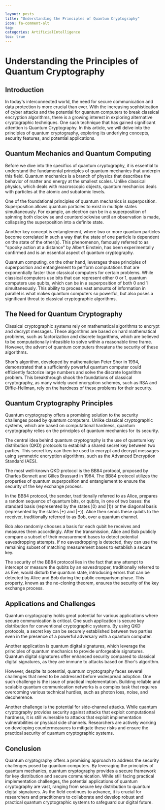 ```yaml
---

layout: posts
title: "Understanding the Principles of Quantum Cryptography"
icon: fa-comment-alt
tag:      
categories: ArtificialIntelligence
toc: true
---
```




# Understanding the Principles of Quantum Cryptography

## Introduction

In today's interconnected world, the need for secure communication and data protection is more crucial than ever. With the increasing sophistication of cyber attacks and the potential for quantum computers to break classical encryption algorithms, there is a growing interest in exploring alternative cryptographic techniques. One such technique that has gained significant attention is Quantum Cryptography. In this article, we will delve into the principles of quantum cryptography, exploring its underlying concepts, security features, and potential applications.

## Quantum Mechanics and Quantum Computing

Before we dive into the specifics of quantum cryptography, it is essential to understand the fundamental principles of quantum mechanics that underpin this field. Quantum mechanics is a branch of physics that describes the behavior of matter and energy at the smallest scales. Unlike classical physics, which deals with macroscopic objects, quantum mechanics deals with particles at the atomic and subatomic levels.

One of the foundational principles of quantum mechanics is superposition. Superposition allows quantum particles to exist in multiple states simultaneously. For example, an electron can be in a superposition of spinning both clockwise and counterclockwise until an observation is made, collapsing the superposition into a definite state.

Another key concept is entanglement, where two or more quantum particles become correlated in such a way that the state of one particle is dependent on the state of the other(s). This phenomenon, famously referred to as "spooky action at a distance" by Albert Einstein, has been experimentally confirmed and is an essential aspect of quantum cryptography.

Quantum computing, on the other hand, leverages these principles of superposition and entanglement to perform computations that are exponentially faster than classical computers for certain problems. While classical computers use bits that can represent either 0 or 1, quantum computers use qubits, which can be in a superposition of both 0 and 1 simultaneously. This ability to process vast amounts of information in parallel is what makes quantum computers so powerful, but also poses a significant threat to classical cryptographic algorithms.

## The Need for Quantum Cryptography

Classical cryptographic systems rely on mathematical algorithms to encrypt and decrypt messages. These algorithms are based on hard mathematical problems, such as factorization and discrete logarithms, which are believed to be computationally infeasible to solve within a reasonable time frame. However, the advent of quantum computers threatens the security of these algorithms.

Shor's algorithm, developed by mathematician Peter Shor in 1994, demonstrated that a sufficiently powerful quantum computer could efficiently factorize large numbers and solve the discrete logarithm problem. This breakthrough shook the foundations of classical cryptography, as many widely used encryption schemes, such as RSA and Diffie-Hellman, rely on the hardness of these problems for their security.

## Quantum Cryptography Principles

Quantum cryptography offers a promising solution to the security challenges posed by quantum computers. Unlike classical cryptographic systems, which are based on computational hardness, quantum cryptography relies on the principles of quantum mechanics for its security.

The central idea behind quantum cryptography is the use of quantum key distribution (QKD) protocols to establish a shared secret key between two parties. This secret key can then be used to encrypt and decrypt messages using symmetric encryption algorithms, such as the Advanced Encryption Standard (AES).

The most well-known QKD protocol is the BB84 protocol, proposed by Charles Bennett and Gilles Brassard in 1984. The BB84 protocol utilizes the properties of quantum superposition and entanglement to ensure the security of the key exchange process.

In the BB84 protocol, the sender, traditionally referred to as Alice, prepares a random sequence of quantum bits, or qubits, in one of two bases: the standard basis (represented by the states |0⟩ and |1⟩) or the diagonal basis (represented by the states |+⟩ and |−⟩). Alice then sends these qubits to the receiver, traditionally referred to as Bob, over a quantum channel.

Bob also randomly chooses a basis for each qubit he receives and measures them accordingly. After the transmission, Alice and Bob publicly compare a subset of their measurement bases to detect potential eavesdropping attempts. If no eavesdropping is detected, they can use the remaining subset of matching measurement bases to establish a secure key.

The security of the BB84 protocol lies in the fact that any attempt to intercept or measure the qubits by an eavesdropper, traditionally referred to as Eve, would disturb the quantum state, introducing errors that can be detected by Alice and Bob during the public comparison phase. This property, known as the no-cloning theorem, ensures the security of the key exchange process.

## Applications and Challenges

Quantum cryptography holds great potential for various applications where secure communication is critical. One such application is secure key distribution for conventional cryptographic systems. By using QKD protocols, a secret key can be securely established between two parties even in the presence of a powerful adversary with a quantum computer.

Another application is quantum digital signatures, which leverage the principles of quantum mechanics to provide unforgeable signatures. Quantum digital signatures offer enhanced security compared to classical digital signatures, as they are immune to attacks based on Shor's algorithm.

However, despite its potential, quantum cryptography faces several challenges that need to be addressed before widespread adoption. One such challenge is the issue of practical implementation. Building reliable and scalable quantum communication networks is a complex task that requires overcoming various technical hurdles, such as photon loss, noise, and decoherence.

Another challenge is the potential for side-channel attacks. While quantum cryptography provides security against attacks that exploit computational hardness, it is still vulnerable to attacks that exploit implementation vulnerabilities or physical side channels. Researchers are actively working on developing countermeasures to mitigate these risks and ensure the practical security of quantum cryptographic systems.

## Conclusion

Quantum cryptography offers a promising approach to address the security challenges posed by quantum computers. By leveraging the principles of quantum mechanics, quantum cryptography provides a secure framework for key distribution and secure communication. While still facing practical implementation challenges, the potential applications of quantum cryptography are vast, ranging from secure key distribution to quantum digital signatures. As the field continues to advance, it is crucial for researchers and practitioners to collaborate and develop robust and practical quantum cryptographic systems to safeguard our digital future.